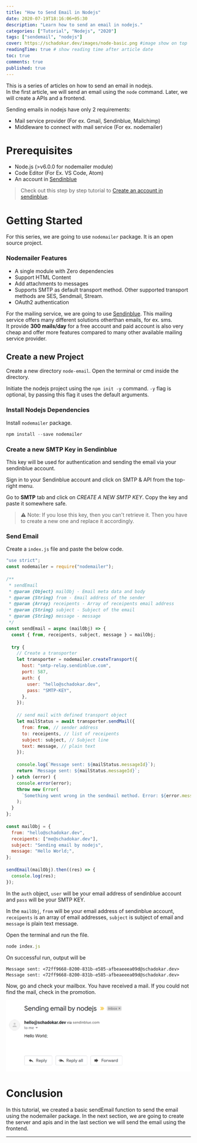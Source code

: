 ```yaml
---
title: "How to Send Email in Nodejs"
date: 2020-07-19T18:16:06+05:30
description: "Learn how to send an email in nodejs."
categories: ["Tutorial", "Nodejs", "2020"]
tags: ["sendemail", "nodejs"]
cover: https://schadokar.dev/images/node-basic.png #image show on top
readingTime: true # show reading time after article date
toc: true
comments: true
published: true
---
```


This is a series of articles on how to send an email in nodejs.  
In the first article, we will send an email using the `node` command. Later, we will create a APIs and a frontend.

Sending emails in nodejs have only 2 requirements:

- Mail service provider (For ex. Gmail, Sendinblue, Mailchimp)
- Middleware to connect with mail service (For ex. nodemailer)

# Prerequisites

- Node.js (>v6.0.0 for nodemailer module)
- Code Editor (For Ex. VS Code, Atom)
- An account in [Sendinblue](https://www.sendinblue.com/?tap_a=30591-fb13f0&tap_s=956728-d372bc)

> Check out this step by step tutorial to [Create an account in sendinblue](https://schadokar.dev/to-the-point/create-an-account-in-sendinblue/).

# Getting Started

For this series, we are going to use `nodemailer` package. It is an open source project.

### Nodemailer Features

- A single module with Zero dependencies
- Support HTML Content
- Add attachments to messages
- Supports SMTP as default transport method. Other supported transport methods are SES, Sendmail, Stream.
- OAuth2 authentication

For the mailing service, we are going to use [Sendinblue](https://www.sendinblue.com/?tap_a=30591-fb13f0&tap_s=956728-d372bc).
This mailing service offers many different solutions otherthan emails, for ex. sms.  
It provide **300 mails/day** for a free account and paid account is also very cheap and offer more features compared to many other available mailing service provider.

## Create a new Project

Create a new directory `node-email`.
Open the terminal or cmd inside the directory.

Initiate the nodejs project using the `npm init -y` command. `-y` flag is optional, by passing this flag it uses the default arguments.

### Install Nodejs Dependencies

Install `nodemailer` package.

```js
npm install --save nodemailer
```

### Create a new SMTP Key in Sendinblue

This key will be used for authentication and sending the email via your sendinblue account.

Sign in to your Sendinblue account and click on SMTP & API from the top-right menu.

Go to **SMTP** tab and click on _CREATE A NEW SMTP KEY_.
Copy the key and paste it somewhere safe.

> ⚠️ Note: If you lose this key, then you can't retrieve it. Then you have to create a new one and replace it accordingly.

### Send Email

Create a `index.js` file and paste the below code.

```js
"use strict";
const nodemailer = require("nodemailer");

/**
 * sendEmail
 * @param {Object} mailObj - Email meta data and body
 * @param {String} from - Email address of the sender
 * @param {Array} receipents - Array of receipents email address
 * @param {String} subject - Subject of the email
 * @param {String} message - message
 */
const sendEmail = async (mailObj) => {
  const { from, receipents, subject, message } = mailObj;

  try {
    // Create a transporter
    let transporter = nodemailer.createTransport({
      host: "smtp-relay.sendinblue.com",
      port: 587,
      auth: {
        user: "hello@schadokar.dev",
        pass: "SMTP-KEY",
      },
    });

    // send mail with defined transport object
    let mailStatus = await transporter.sendMail({
      from: from, // sender address
      to: receipents, // list of receipents
      subject: subject, // Subject line
      text: message, // plain text
    });

    console.log(`Message sent: ${mailStatus.messageId}`);
    return `Message sent: ${mailStatus.messageId}`;
  } catch (error) {
    console.error(error);
    throw new Error(
      `Something went wrong in the sendmail method. Error: ${error.message}`
    );
  }
};

const mailObj = {
  from: "hello@schadokar.dev",
  receipents: ["me@schadokar.dev"],
  subject: "Sending email by nodejs",
  message: "Hello World;",
};

sendEmail(mailObj).then((res) => {
  console.log(res);
});
```

In the `auth` object, `user` will be your email address of sendinblue account and `pass` will be your SMTP KEY.

In the `mailObj`, `from` will be your email address of sendinblue account, `receipents` is an array of email addresses, `subject` is subject of email and `message` is plain text message.

Open the terminal and run the file.

```js
node index.js
```

On successful run, output will be

```
Message sent: <72ff9668-8200-831b-e585-afbeaeeea09d@schadokar.dev>
Message sent: <72ff9668-8200-831b-e585-afbeaeeea09d@schadokar.dev>
```

Now, go and check your mailbox. You have received a mail. If you could not find the mail, check in the promotion.

![sendemail](./images/sendemail.PNG)

# Conclusion

In this tutorial, we created a basic sendEmail function to send the email using the nodemailer package. In the next section, we are going to create the server and apis and in the last section we will send the email using the frontend.

---
